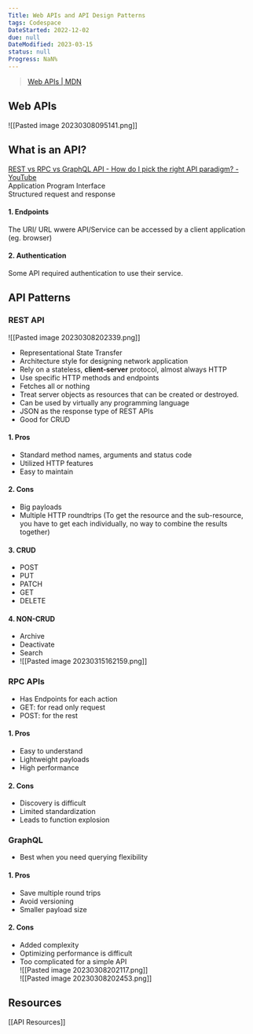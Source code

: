 ```yaml
---
Title: Web APIs and API Design Patterns
tags: Codespace
DateStarted: 2022-12-02
due: null
DateModified: 2023-03-15
status: null
Progress: NaN%
---
```


> [Web APIs | MDN](https://developer.mozilla.org/en-US/docs/Web/API)

## Web APIs

![[Pasted image 20230308095141.png]]

## What is an API?

[REST vs RPC vs GraphQL API - How do I pick the right API paradigm? - YouTube](https://www.youtube.com/watch?v=hkXzsB8D_mo)  
Application Program Interface  
Structured request and response

#### 1. Endpoints

The URI/ URL wwere API/Service can be accessed by a client application (eg. browser)

#### 2. Authentication

Some API required authentication to use their service.

## API Patterns

### REST API

![[Pasted image 20230308202339.png]]

- Representational State Transfer
- Architecture style for designing network application
- Rely on a stateless, **client-server** protocol, almost always HTTP
- Use specific HTTP methods and endpoints
- Fetches all or nothing
- Treat server objects as resources that can be created or destroyed.
- Can be used by virtually any programming language
- JSON as the response type of REST APIs
- Good for CRUD

#### 1. Pros

- Standard method names, arguments and status code
- Utilized HTTP features
- Easy to maintain

#### 2. Cons

- Big payloads
- Multiple HTTP roundtrips (To get the resource and the sub-resource, you have to get each individually, no way to combine the results together)

#### 3. CRUD

- POST
- PUT
- PATCH
- GET
- DELETE

#### 4. NON-CRUD

- Archive
- Deactivate
- Search
- ![[Pasted image 20230315162159.png]]

### RPC APIs

- Has Endpoints for each action
- GET: for read only request
- POST: for the rest

#### 1. Pros

- Easy to understand
- Lightweight payloads
- High performance

#### 2. Cons

- Discovery is difficult
- Limited standardization
- Leads to function explosion

### GraphQL

- Best when you need querying flexibility

#### 1. Pros

- Save multiple round trips
- Avoid versioning
- Smaller payload size

#### 2. Cons

- Added complexity
- Optimizing performance is difficult
- Too complicated for a simple API  
  ![[Pasted image 20230308202117.png]]  
  ![[Pasted image 20230308202453.png]]

## Resources

[[API Resources]]
